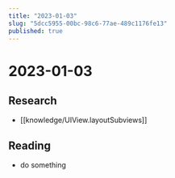 ```yaml
---
title: "2023-01-03"
slug: "5dcc5955-00bc-98c6-77ae-489c1176fe13"
published: true
---
```


# 2023-01-03

## Research

- [[knowledge/UIView.layoutSubviews]]

## Reading

- do something
